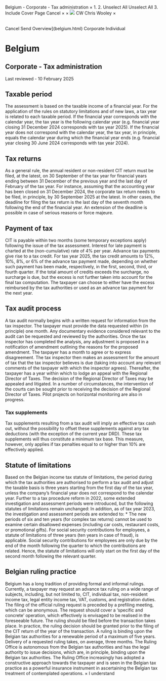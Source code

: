 Belgium - Corporate - Tax administration
×
1.
2.
Unselect All
Unselect All
3.
Include Cover Page
Cancel
×
×
![](-/media/world-wide-tax-summaries/attachments/global---chris-wooley.ashx%3Frev=ac5e5f3223b34096b1afc2a6009c7320&revision=ac5e5f32-23b3-4096-b1af-c2a6009c7320&hash=859B7ADC84DC2CBEC9760E9E6EE7DE6D0A8BFCDF)
CW
Chris Wooley
×
######
Cancel
Send
Overview](belgium.html)
Corporate
Individual
# Belgium
## Corporate - Tax administration
Last reviewed - 10 February 2025
## Taxable period
The assessment is based on the taxable income of a financial year. For the application of the rules on statutory limitations and of new laws, a tax year is related to each taxable period. If the financial year corresponds with the calendar year, the tax year is the following calendar year (e.g. financial year closing 31 December 2024 corresponds with tax year 2025). If the financial year does not correspond with the calendar year, the tax year, in principle, equals the calendar year during which the financial year ends (e.g. financial year closing 30 June 2024 corresponds with tax year 2024).
## Tax returns
As a general rule, the annual resident or non-resident CIT return must be filed, at the latest, on 30 September of the tax year for financial years ending between 31 December of the previous year and the last day of February of the tax year. For instance, assuming that the accounting year has been closed on 31 December 2024, the corporate tax return needs to be filed, in principle, by 30 September 2025 at the latest.
In other cases, the deadline for filing the tax return is the last day of the seventh month following the end of the financial year.
An extension of the deadline is possible in case of serious reasons or force majeure.
## Payment of tax
CIT is payable within two months (some temporary exceptions apply) following the issue of the tax assessment. Interest for late payment is charted at the (non-cumulative) rate of 4% per year.
Advance tax payments give rise to a tax credit. For tax year 2025, the tax credit amounts to 12%, 10%, 8%, or 6% of the advance tax payment made, depending on whether such payment has been made, respectively, in the first, second, third, or fourth quarter.
If the total amount of credits exceeds the surcharge, no surcharge is due, but the excess is not further taken into account for the final tax computation. The taxpayer can choose to either have the excess reimbursed by the tax authorities or used as an advance tax payment for the next year.
## Tax audit process
A tax audit normally begins with a written request for information from the tax inspector. The taxpayer must provide the data requested within (in principle) one month. Any documentary evidence considered relevant to the audit can be requested and reviewed by the authorities. Once the tax inspector has completed the analysis, any adjustment is proposed in a notification of amendment outlining the reasons for the proposed amendment. The taxpayer has a month to agree or to express disagreement. The tax inspector then makes an assessment for the amount of tax that the tax inspector believes is due (taking into account any relevant comments of the taxpayer with which the inspector agrees). Thereafter, the taxpayer has a year within which to lodge an appeal with the Regional Director of Taxes. The decision of the Regional Director of Taxes may be appealed and litigated. In a number of circumstances, the intervention of the courts can be sought prior to receiving the decision of the Regional Director of Taxes.
Pilot projects on horizontal monitoring are also in progress.
### Tax supplements
Tax supplements resulting from a tax audit will imply an effective tax cash out, without the possibility to offset these supplements against any tax deductions (with the exception of the current year DRD). These tax supplements will thus constitute a minimum tax base. This measure, however, only applies if tax penalties equal to or higher than 10% are effectively applied.
## Statute of limitations
Based on the Belgian income tax statute of limitations, the period during which the tax authorities are authorised to perform a tax audit and adjust the taxable basis is three years starting from the first day of the tax year, unless the company’s financial year does not correspond to the calendar year.
Further to a tax procedure reform in 2022, some extended investigation and assessment periods were introduced, but the following statutes of limitations remain unchanged:
In addition, as of tax year 2023, the investigation and assessment periods are extended to:
\* The new periods of six and ten years (for complex tax returns) cannot be used to examine certain disallowed expenses (including car costs, restaurant costs, or promotional gifts).
For social security contributions for employees, a statute of limitations of three years (ten years in case of fraud), is applicable. Social security contributions for employees are only due by the end of the month following the quarter to which the contributions are related. Hence, the statute of limitations will only start on the first day of the second month following the relevant quarter.
## Belgian ruling practice
Belgium has a long tradition of providing formal and informal rulings. Currently, a taxpayer may request an advance tax ruling on a wide range of subjects, including, but not limited to, CIT, individual tax, non-resident income tax, legal entity income tax, VAT, customs, and registration duties. The filing of the official ruling request is preceded by a prefiling meeting, which can be anonymous. The request should cover a ‘specific and concrete’ operation, which effectively is envisaged to be realised in the foreseeable future. The ruling should be filed before the transaction takes place. In practice, the ruling decision should be granted prior to the filing of the CIT return of the year of the transaction. A ruling is binding upon the Belgian tax authorities for a renewable period of a maximum of five years. Delivery of a requested ruling takes, on average, three months.
The Ruling Office is autonomous from the Belgian tax authorities and has the legal authority to issue decisions, which are, in principle, binding upon the Belgian tax authorities. The Ruling Office increasingly has adopted a constructive approach towards the taxpayer and is seen in the Belgian tax practice as a powerful insurance instrument in ascertaining the Belgian tax treatment of contemplated operations.
×
I understand